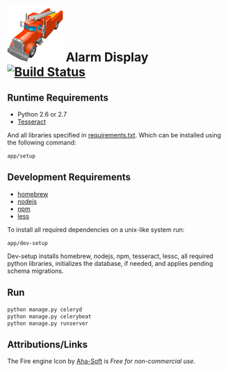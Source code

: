 # ![Fire Engine](icon.png) Alarm Display [![Build Status](https://travis-ci.org/whiskeysierra/alarm-display.png?branch=master,develop)](http://travis-ci.org/whiskeysierra/alarm-display)

## Runtime Requirements

- Python 2.6 or 2.7
- [Tesseract](https://code.google.com/p/tesseract-ocr/)

And all libraries specified in
[requirements.txt](https://github.com/whiskeysierra/alarm-display/blob/master/requirements.txt). Which can be
installed using the following command:

    app/setup
 
## Development Requirements

- [homebrew](http://mxcl.github.io/homebrew/)
- [nodejs](http://nodejs.org/)
- [npm](https://npmjs.org/)
- [less](http://lesscss.org/)

To install all required dependencies on a unix-like system run:

    app/dev-setup

Dev-setup installs homebrew, nodejs, npm, tesseract, lessc, all required python libraries,
initializes the database, if needed, and applies pending schema migrations.

## Run

    python manage.py celeryd
    python manage.py celerybeat
    python manage.py runserver

## Attributions/Links
The Fire engine Icon by [Aha-Soft](http://www.iconarchive.com/show/transport-for-vista-icons-by-aha-soft/fire-engine-icon.html) is *Free for non-commercial use.*
